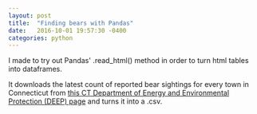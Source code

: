 ```yaml
---
layout: post
title:  "Finding bears with Pandas"
date:   2016-10-01 19:57:30 -0400
categories: python
---
```


I made to try out Pandas' .read_html() method in order to turn html tables into dataframes.

It downloads the latest count of reported bear sightings for every town in
Connecticut from [this CT Department of Energy and Environmental Protection
(DEEP) page](http://www.depdata.ct.gov/wildlife/sighting/bearsight.asp) and
turns it into a .csv.


